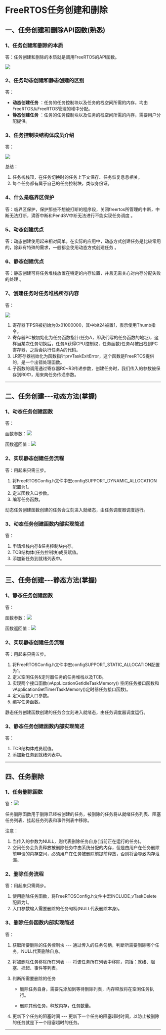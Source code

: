 # FreeRTOS任务创建和删除

## 一、任务创建和删除API函数(熟悉)

### 1、任务创建和删除的本质

答：任务创建和删除的本质就是调用FreeRTOS的API函数。

![](笔记图片/任务创建和删除API函数.png)



### 2、任务动态创建和静态创建的区别

答：

- **动态创建任务** ：任务的任务控制块以及任务的栈空间所需的内存，均由FreeRTOS从FreeRTOS管理的堆中分配。
- **静态创建任务** ：任务的任务控制块以及任务的栈空间所需的内存，需要用户分配提供。



### 3、任务控制块结构体成员介绍

答：

![](笔记图片/任务控制块结构体成员.png)

总结：

1. 任务栈栈顶，在任务切换时的任务上下文保存、任务恢复息息相关。
2. 每个任务都有属于自己的任务控制块，类似身份证。



### 4、什么是临界区保护

答：临界区保护，保护那些不想被打断的程序段，关闭freertos所管理的中断，中断无法打断，滴答中断和PendSV中断无法进行不能实现任务调度 。



### 5、动态创建优点

答：动态创建使用起来相对简单。在实际的应用中，动态方式创建任务是比较常用的，除非有特殊的需求，一般都会使用动态方式创建任务 。



### 6、静态创建优点

答：静态创建可将任务堆栈放置在特定的内存位置，并且无需关心对内存分配失败的处理 。



### 7、创建任务时任务堆栈所存内容

答：

![](笔记图片/任务创建时任务堆栈所存内容.png)

1. 寄存器下PSR被初始为0x01000000，其中bit24被置1，表示使用Thumb指令。
2. 寄存器PC被初始化为任务函数指针(任务A，即我们写的任务函数的地址)，这样当某次任务切换后，任务A获得CPU控制权，任务函数(任务A)被出栈到PC寄存器，之后会执行任务A的代码。
3. LR寄存器初始化为函数指针prvTaskExitError，这个函数是FreeRTOS提供的，是一个出错处理函数。
4. 子函数的调用通过寄存器R0~R3传递参数，创建任务时，我们传入的参数被保存到R0中，用来向任务传递参数。

------



## 二、任务创建---动态方法(掌握)

### 1、动态任务创建函数

答：

函数参数：![](笔记图片/动态任务创建函数参数.png)

函数返回值：![](笔记图片/动态任务创建函数返回值.png)



### 2、实现静态创建任务流程

答：用起来只需三步。

1. 将FreeRTOSConfig.h文件中宏configSUPPORT_DYNAMIC_ALLOCATION配置为1。
2. 定义函数入口参数。
3. 编写任务函数。

动态任务创建函数创建的任务会立刻进入就绪态，由任务调度器调度运行。



### 3、动态任务创建函数内部实现简述

答：

1. 申请堆栈内存&任务控制块内存。
2. TCB结构体(任务控制块)成员赋值。
3. 添加新任务到就绪列表中。

------



## 三、任务创建---静态方法(掌握)

### 1、静态任务创建函数

答：

函数参数：![](笔记图片/静态任务创建函数参数.png)

函数返回值：![](笔记图片/静态任务创建函数返回值.png)



### 2、实现静态创建任务流程

答：用起来只需五步。

1. 将FreeRTOSConfig.h文件中宏configSUPPORT_STATIC_ALLOCATION配置为1。
2. 定义空闲任务&定时器任务的任务堆栈以及TCB。
3. 实现两个接口函数(vAppLicationGetldleTaskMemory() 空闲任务接口函数和vApplicationGetTimerTaskMemory()定时器任务接口函数)。
4. 定义函数入口参数。
5. 编写任务函数。

静态任务创建函数创建的任务会立刻进入就绪态，由任务调度器调度运行。



### 3、静态任务创建函数内部实现简述

答：

1. TCB结构体成员赋值。
2. 添加新任务到就绪列表中。

------



## 四、任务删除

### 1、任务删除函数

答：![](笔记图片/任务删除函数.png)

任务删除函数用于删除已经被创建的任务，被删除的任务将从就绪任务列表、阻塞任务列表、挂起任务列表和事件列表中移除。

注意：

1. 当传入的参数为NULL，则代表删除任务自身(当前正在运行的任务)。
2. 空闲任务会负责释放被删除任务中由系统分配的内存，但是由用户在任务删除前申请的内存空间，必须用户在任务被删除前提前释放，否则将会导致内存泄漏。



### 2、删除任务流程

答：用起来只需两步。

1. 使用删除任务函数，将FreeRTOSConfig.h文件中宏INCLUDE_vTaskDelete配置为1。
2. 入口参数输入需要删除的任务句柄(NULL代表删除本身)。



### 3、删除任务函数内部实现简述

答：

1. 获取所要删除的任务控制块 --- 通过传入的任务句柄，判断所需要删除哪个任务，NULL代表删除自身。

2. 将被删除任务移除所在列表 --- 将该任务所在列表中移除，包括：就绪、阻塞、挂起、事件等列表。

3. 判断所需要删除的任务

    - 删除任务自身，需要先添加到等待删除列表，内存释放将在空闲任务执行。

    - 删除其他任务，释放内存，任务数量。

4. 更新下个任务的阻塞时间 --- 更新下一个任务的阻塞超时时间，以防止被删除的任务就是下一个阻塞超时的任务。

------

